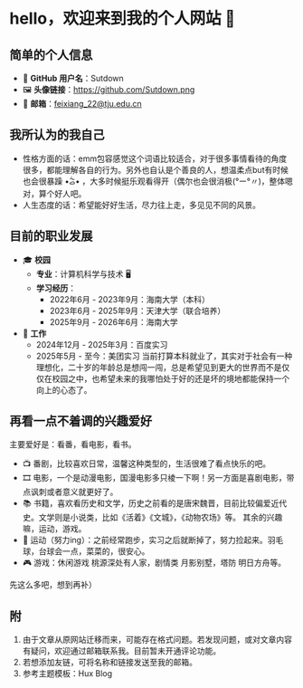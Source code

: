 # hello，欢迎来到我的个人网站 🚀

##  简单的个人信息
- 📌 **GitHub 用户名**：Sutdown 
- 🖼️ **头像链接**：https://github.com/Sutdown.png 
- 📧 **邮箱**：feixiang_22@tju.edu.cn 

## 我所认为的我自己
- 性格方面的话：emm包容感觉这个词语比较适合，对于很多事情看待的角度很多，都能理解各自的行为。另外也自认是个善良的人，想温柔点but有时候也会很暴躁 •᷄ࡇ•᷅ ，大多时候挺乐观看得开（偶尔也会很消极(°ー°〃)，整体嗯对，算个好人吧。
- 人生态度的话：希望能好好生活，尽力往上走，多见见不同的风景。

## 目前的职业发展
- 🎓 **校园**
  - **专业**：计算机科学与技术 🖥️
  - **学习经历**：
    - 2022年6月 - 2023年9月：海南大学（本科） 
    - 2023年6月 - 2025年9月：天津大学（联合培养） 
    - 2025年9月 - 2026年6月：海南大学
- 💼 **工作**
  - 2024年12月 - 2025年3月：百度实习 
  - 2025年5月 - 至今：美团实习
当前打算本科就业了，其实对于社会有一种理想化，二十岁的年龄总是想闯一闯，总是希望见到更大的世界而不是仅仅在校园之中，也希望未来的我哪怕处于好的还是坏的境地都能保持一个向上的心态了。

## 再看一点不着调的兴趣爱好
主要爱好是：看番，看电影，看书。
- 📺 番剧，比较喜欢日常，温馨这种类型的，生活很难了看点快乐的吧。
- 🎞️ 电影，一个是动漫电影，国漫电影多只棱一下啊！另一方面是喜剧电影，带点讽刺或者意义就更好了。
- 📚 书籍，喜欢看历史和文学，历史之前看的是唐宋魏晋，目前比较偏爱近代史。文学则是小说类，比如《活着》《文城》，《动物农场》等。
其余的兴趣嘛，运动，游戏。
- 🏃 运动（努力ing）：之前经常跑步，实习之后就断掉了，努力捡起来。羽毛球，台球会一点，菜菜的，很安心。
- 🎮 游戏：休闲游戏 桃源深处有人家，剧情类 月影别墅，塔防 明日方舟等。

先这么多吧，想到再补）

## 附
1. 由于文章从原网站迁移而来，可能存在格式问题。若发现问题，或对文章内容有疑问，欢迎通过邮箱联系我。目前暂未开通评论功能。
2. 若想添加友链，可将名称和链接发送至我的邮箱。
3. 参考主题模板：Hux Blog